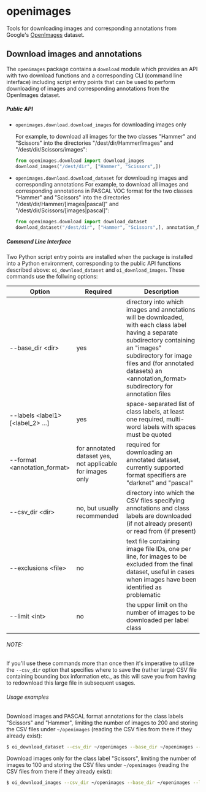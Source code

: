 # openimages
Tools for downloading images and corresponding annotations from Google's 
[OpenImages](https://storage.googleapis.com/openimages/web/index.html) dataset.

## Download images and annotations
The `openimages` package contains a `download` module which provides an API with 
two download functions and a corresponding CLI (command line interface) including 
script entry points that can be used to perform downloading of images and 
corresponding annotations from the OpenImages dataset.

##### Public API
*  `openimages.download.download_images` for downloading images only

    For example, to download all images for the two classes "Hammer" and "Scissors" 
    into the directories "/dest/dir/Hammer/images" and "/dest/dir/Scissors/images":
    ```python
    from openimages.download import download_images
    download_images("/dest/dir", ["Hammer", "Scissors",])
    ```
* `openimages.download.download_dataset` for downloading images and corresponding 
annotations
    For example, to download all images and corresponding annotations in PASCAL 
    VOC format for the two classes "Hammer" and "Scissors" into the directories 
    "/dest/dir/Hammer/[images|pascal]" and "/dest/dir/Scissors/[images|pascal]":
    ```python
    from openimages.download import download_dataset
    download_dataset("/dest/dir", ["Hammer", "Scissors",], annotation_format="pascal")
    ```
##### Command Line Interface
Two Python script entry points are installed when the package is installed into 
a Python environment, corresponding to the public API functions described above: 
`oi_download_dataset` and `oi_download_images`. These commands use the follwing 
options:

Option              | Required | Description
--------------------|----------|-------------
--base_dir \<dir\>  | yes      | directory into which images and annotations will be downloaded, with each class label having a separate subdirectory containing an "images" subdirectory for image files and (for annotated datasets) an \<annotation_format\> subdirectory for annotation files
--labels \<label1\> [\<label_2\> ...] | yes      | space-separated list of class labels, at least one required, multi-word labels with spaces must be quoted
--format \<annotation_format\> | for annotated dataset yes, not applicable for images only  | required for downloading an annotated dataset, currently supported format specifiers are "darknet" and "pascal"
--csv_dir \<dir\> | no, but usually recommended | directory into which the CSV files specifying annotations and class labels are downloaded (if not already present) or read from (if present)
--exclusions \<file\> | no | text file containing image file IDs, one per line, for images to be excluded from the final dataset, useful in cases when images have been identified as problematic
--limit \<int\> | no | the upper limit on the number of images to be downloaded per label class
###### NOTE:
If you'll use these commands more than once then it's imperative to utilize the 
`--csv_dir` option that specifies where to save the (rather large) CSV file containing 
bounding box information etc., as this will save you from having to redownload this 
large file in subsequent usages.

###### Usage examples
Download images and PASCAL format annotations for the class labels "Scissors" and 
"Hammer", limiting the number of images to 200 and storing the CSV files under 
`~/openimages` (reading the CSV files from there if they already exist):
```bash
$ oi_download_dataset --csv_dir ~/openimages --base_dir ~/openimages --labels Scissors Hammer --format pascal --limit 100
```
Download images only for the class label "Scissors", limiting the number of images 
to 100 and storing the CSV files under `~/openimages` (reading the CSV files from 
there if they already exist):
```bash
$ oi_download_images --csv_dir ~/openimages --base_dir ~/openimages --labels Scissors --limit 100
```
